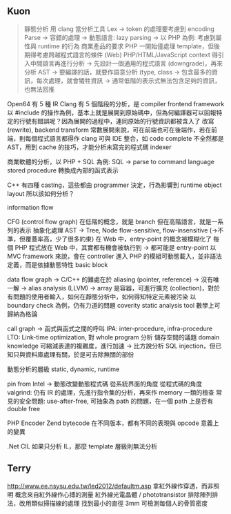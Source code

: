 ## Kuon ##

> 靜態分析
> 用 clang 當分析工具
> Lex
> -> token 的處理要考慮到 encoding
> Parse
> -> 容錯的處理
> -> 動態語言: lazy parsing
-> 以 PHP 為例: 考慮到屬性與 runtime 的行為
商業產品的要求
PHP 一開始僅處理 template，但後期得考慮跨越程式語言的條件 (Web)
PHP/HTML/JavaScript context
得引入中間語言再進行分析
-> 先設計一個通用的程式語言 (downgrade)，再來分析
AST
-> 要編譯的話，就要作語意分析 (type, class
-> 包含最多的資訊，每次處理，就會犧牲資訊
-> 通常低階的表示式無法包含足夠的資訊，也無法回推

Open64 有 5 種 IR
Clang 有 5 個階段的分析，是 compiler frontend framework
以 #include 的操作為例，基本上就是展開到原始碼中，但為何編譯器可以回報特定的行號有錯誤呢？因為展開的過程中，連同原始的行號資訊都被含入了
改寫(rewrite), backend transform
常數展開來說，可在前端也可在後端作，若在前端，則每個程式語言都得作
clang 可與 IDE 整合，如 code complete
不全然都是 AST，用到 cache 的技巧，才能分析未寫完的程式碼
indexer

商業軟體的分析，以 PHP + SQL 為例:
SQL -> parse to command language
stored procedure 轉換成內部的函式表示

C++ 有四種 casting，這些都由 programmer 決定，行為影響到 runtime object layout
所以該如何分析？

information flow

CFG (control flow graph)
在低階的概念，就是 branch
但在高階語言，就是一系列的表示
抽象化處理
AST -> Tree, Node
flow-sensitive, flow-insensitive (->不準，但覆蓋率高，少了很多約束)
在 Web 中，entry-point 的概念被模糊化了
每個 PHP 程式放在 Web 中，其實都有機會被執行到 -> 都可能是 entry-point
以 MVC framework 來說，會在 controller 進入
PHP 的模組可動態載入，並非語法定義，而是依據動態特性
basic block

data flow graph
-> C/C++ 的難處在於 aliasing (pointer, reference)
-> 沒有唯一解
-> alias analysis (LLVM)
-> array 是容器，可進行擴充 (collection)，對於有問題的使用者輸入，如何在靜態分析中，如何得知特定元素被污染
以 boundary check 為例，仍有力道的問題
coverity static analysis tool
數學上可歸納為格論

call graph -> 函式與函式之間的呼叫
IPA: inter-procedure, infra-procedure
LTO: Link-time optimization, 對 whole program 分析
儲存空間的議題
domain knowledge 可縮減表達的複雜度，進行加速
-> 比方說分析 SQL injection，但已知只與資料庫處理有關，於是可去除無關的部份

動態分析的層級
static, dynamic, runtime

pin from Intel
-> 動態改變動態程式碼
從系統界面的角度
從程式碼的角度
valgrind: 仍有 IR 的處理，先進行指令集的分析，再來作 memory 一類的檢查
常見的安全問題: use-after-free, 可抽象為 path 的問題，在一個 path 上是否有 double free

PHP Encoder
Zend bytecode 在不同版本，都有不同的表現與 opcode 意義上的變異

.Net CIL
如果只分析 IL，那麼 template 層級則無法分析

## Terry ##
http://www.ee.nsysu.edu.tw/led2012/defaultm.asp
拿紅外線作穿透，而非照明
概念來自紅外線作心搏的測量
紅外線光電晶體 / phototransistor
排除陣列排法，改用類似掃描線的處理
找到最小的直徑 3mm
可檢測每個人的骨質密度